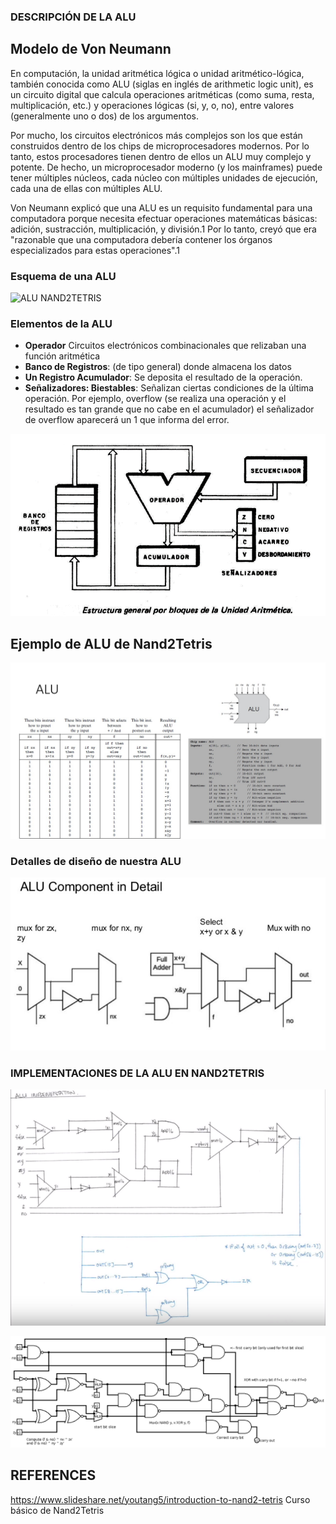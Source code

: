 ### DESCRIPCIÓN DE LA ALU
## Modelo de Von Neumann

En computación, la unidad aritmética lógica o unidad aritmético-lógica, también conocida como ALU (siglas en inglés de arithmetic logic unit), es un circuito digital que calcula operaciones aritméticas (como suma, resta, multiplicación, etc.) y operaciones lógicas (si, y, o, no), entre valores (generalmente uno o dos) de los argumentos.

Por mucho, los circuitos electrónicos más complejos son los que están construidos dentro de los chips de microprocesadores modernos. Por lo tanto, estos procesadores tienen dentro de ellos un ALU muy complejo y potente. De hecho, un microprocesador moderno (y los mainframes) puede tener múltiples núcleos, cada núcleo con múltiples unidades de ejecución, cada una de ellas con múltiples ALU.

Von Neumann explicó que una ALU es un requisito fundamental para una computadora porque necesita efectuar operaciones matemáticas básicas: adición, sustracción, multiplicación, y división.1​ Por lo tanto, creyó que era "razonable que una computadora debería contener los órganos especializados para estas operaciones".1​

### Esquema de una ALU

![ALU NAND2TETRIS](http://serbal.pntic.mec.es/irec0010/imagenes/alu.gif "alu")

### Elementos de la ALU
* **Operador** Circuitos electrónicos combinacionales que relizaban una función aritmética
* **Banco de Registros**: (de tipo general) donde almacena los datos
* **Un Registro Acumulador**: Se deposita el resultado de la operación.
* **Señalizadores: Biestables**: Señalizan ciertas condiciones de la última operación. Por ejemplo, overflow (se realiza una operación y el resultado es tan grande que no cabe en el acumulador) el señalizador de overflow aparecerá un 1 que informa del error.

![ALU ELMENTOS](./images/Picture3.png?raw=true "ELEMENTOS DE LA ALU")

## Ejemplo de ALU de Nand2Tetris

![ALU NAND2TETRIS](./images/alu.jpg?raw=true "ALU NAN2TETRIS")

### Detalles de diseño de nuestra ALU

![ALU tech NAND2TETRIS](./images/ALU_SPECIFICATION.jpg?raw=true "ALU_SPECIFICATION NAN2TETRIS") 

### IMPLEMENTACIONES DE LA ALU EN NAND2TETRIS
![ALU IMP1](./images/Picture1.png?raw=true "implementación modelo 1")

![ALU IMP2](./images/Picture2.png?raw=true "implementación modelo 2")


REFERENCES
---
https://www.slideshare.net/youtang5/introduction-to-nand2-tetris Curso básico de Nand2Tetris
